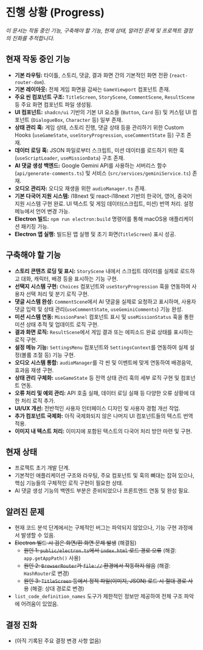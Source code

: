 # 진행 상황 (Progress)

_이 문서는 작동 중인 기능, 구축해야 할 기능, 현재 상태, 알려진 문제 및 프로젝트 결정의 진화를 추적합니다._

## 현재 작동 중인 기능

- **기본 라우팅:** 타이틀, 스토리, 댓글, 결과 화면 간의 기본적인 화면 전환 (`react-router-dom`).
- **기본 레이아웃:** 전체 게임 화면을 감싸는 `GameViewport` 컴포넌트 존재.
- **주요 씬 컴포넌트 구조:** `TitleScreen`, `StoryScene`, `CommentScene`, `ResultScene` 등 주요 화면 컴포넌트 파일 생성됨.
- **UI 컴포넌트:** `shadcn/ui` 기반의 기본 UI 요소들 (`Button`, `Card` 등) 및 커스텀 UI 컴포넌트 (`DialogueBox`, `Character` 등) 일부 존재.
- **상태 관리 훅:** 게임 상태, 스토리 진행, 댓글 상태 등을 관리하기 위한 Custom Hooks (`useGameState`, `useStoryProgression`, `useCommentState` 등) 구조 존재.
- **데이터 로딩 훅:** JSON 파일로부터 스크립트, 미션 데이터를 로드하기 위한 훅 (`useScriptLoader`, `useMissionData`) 구조 존재.
- **AI 댓글 생성 백엔드:** Google Gemini API를 사용하는 서버리스 함수 (`api/generate-comments.ts`) 및 서비스 (`src/services/geminiService.ts`) 존재.
- **오디오 관리자:** 오디오 재생을 위한 `audioManager.ts` 존재.
- **기본 다국어 지원 시스템:** i18next 및 react-i18next 기반의 한국어, 영어, 중국어 지원 시스템 구현 완료. UI 텍스트 및 게임 데이터(스크립트, 미션) 번역 처리. 설정 메뉴에서 언어 변경 가능.
- **Electron 빌드:** `npm run electron:build` 명령어를 통해 macOS용 애플리케이션 패키징 가능.
- **Electron 앱 실행:** 빌드된 앱 실행 및 초기 화면(`TitleScreen`) 표시 성공.

## 구축해야 할 기능

- **스토리 콘텐츠 로딩 및 표시:** `StoryScene` 내에서 스크립트 데이터를 실제로 로드하고 대화, 캐릭터, 배경 등을 표시하는 기능 구현.
- **선택지 시스템 구현:** `Choices` 컴포넌트와 `useStoryProgression` 훅을 연동하여 사용자 선택 처리 및 분기 로직 구현.
- **댓글 시스템 완성:** `CommentScene`에서 AI 댓글을 실제로 요청하고 표시하며, 사용자 댓글 입력 및 상태 관리(`useCommentState`, `useGeminiComments`) 기능 완성.
- **미션 시스템 연동:** `MissionPanel` 컴포넌트 표시 및 `useMissionStatus` 훅을 통한 미션 상태 추적 및 업데이트 로직 구현.
- **결과 화면 로직:** `ResultScene`에서 게임 결과 또는 에피소드 완료 상태를 표시하는 로직 구현.
- **설정 메뉴 기능:** `SettingsMenu` 컴포넌트와 `SettingsContext`를 연동하여 실제 설정(볼륨 조절 등) 기능 구현.
- **오디오 시스템 통합:** `audioManager`를 각 씬 및 이벤트에 맞게 연동하여 배경음악, 효과음 재생 구현.
- **상태 관리 구체화:** `useGameState` 등 전역 상태 관리 훅의 세부 로직 구현 및 컴포넌트 연동.
- **오류 처리 및 예외 관리:** API 호출 실패, 데이터 로딩 실패 등 다양한 오류 상황에 대한 처리 로직 추가.
- **UI/UX 개선:** 전반적인 사용자 인터페이스 디자인 및 사용자 경험 개선 작업.
- **추가 컴포넌트 국제화:** 아직 국제화되지 않은 나머지 UI 컴포넌트들의 텍스트 번역 적용.
- **이미지 내 텍스트 처리:** 이미지에 포함된 텍스트의 다국어 처리 방안 마련 및 구현.

## 현재 상태

- 프로젝트 초기 개발 단계.
- 기본적인 애플리케이션 구조와 라우팅, 주요 컴포넌트 및 훅의 뼈대는 잡혀 있으나, 핵심 기능들의 구체적인 로직 구현이 필요한 상태.
- AI 댓글 생성 기능의 백엔드 부분은 준비되었으나 프론트엔드 연동 및 완성 필요.

## 알려진 문제

- 현재 코드 분석 단계에서는 구체적인 버그는 파악되지 않았으나, 기능 구현 과정에서 발생할 수 있음.
- ~~Electron 빌드 시 검은 화면/흰 화면 문제 발생~~ (해결됨)
  - ~~원인 1: `public/electron.ts`에서 `index.html` 로드 경로 오류~~ (해결: `app.getAppPath()` 사용)
  - ~~원인 2: `BrowserRouter`가 `file://` 환경에서 작동하지 않음~~ (해결: `HashRouter`로 변경)
  - ~~원인 3: `TitleScreen` 등에서 정적 파일(이미지, JSON) 로드 시 절대 경로 사용~~ (해결: 상대 경로로 변경)
- `list_code_definition_names` 도구가 제한적인 정보만 제공하여 전체 구조 파악에 어려움이 있었음.

## 결정 진화

- (아직 기록된 주요 결정 변경 사항 없음)
